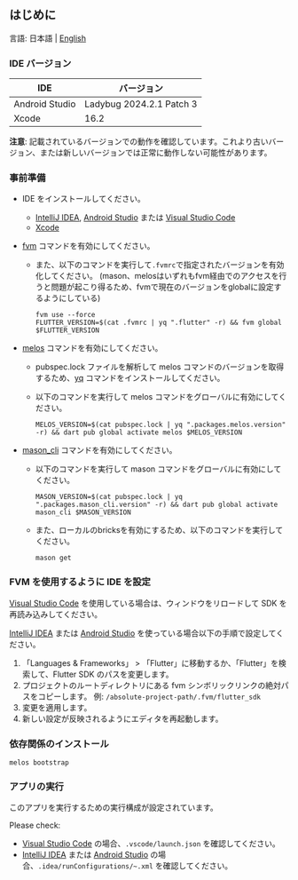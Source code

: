 ## はじめに

言語: 日本語 | [English](/docs/en/GET_STARTED.md)

### IDE バージョン

| IDE | バージョン |
| - | - |
| Android Studio | Ladybug 2024.2.1 Patch 3 |
| Xcode | 16.2 |

**注意**: 記載されているバージョンでの動作を確認しています。これより古いバージョン、または新しいバージョンでは正常に動作しない可能性があります。

### 事前準備

- IDE をインストールしてください。
  - [IntelliJ IDEA], [Android Studio] または [Visual Studio Code]
  - [Xcode]
- [fvm] コマンドを有効にしてください。
  - また、以下のコマンドを実行して`.fvmrc`で指定されたバージョンを有効化してください。
    (mason、melosはいずれもfvm経由でのアクセスを行うと問題が起こり得るため、fvmで現在のバージョンをglobalに設定するようにしている)

    ```shell
    fvm use --force
    FLUTTER_VERSION=$(cat .fvmrc | yq ".flutter" -r) && fvm global $FLUTTER_VERSION
    ```

- [melos] コマンドを有効にしてください。
  - pubspec.lock ファイルを解析して melos コマンドのバージョンを取得するため、[yq] コマンドをインストールしてください。
  - 以下のコマンドを実行して melos コマンドをグローバルに有効にしてください。

    ```shell
    MELOS_VERSION=$(cat pubspec.lock | yq ".packages.melos.version" -r) && dart pub global activate melos $MELOS_VERSION
    ```

- [mason_cli] コマンドを有効にしてください。
  - 以下のコマンドを実行して mason コマンドをグローバルに有効にしてください。

    ```shell
    MASON_VERSION=$(cat pubspec.lock | yq ".packages.mason_cli.version" -r) && dart pub global activate mason_cli $MASON_VERSION
    ```

  - また、ローカルのbricksを有効にするため、以下のコマンドを実行してください。

    ```shell
    mason get
    ```

### FVM を使用するように IDE を設定

[Visual Studio Code] を使用している場合は、ウィンドウをリロードして SDK を再読み込みしてください。

[IntelliJ IDEA] または [Android Studio] を使っている場合以下の手順で設定してください。

1. 「Languages & Frameworks」 > 「Flutter」に移動するか、「Flutter」を検索して、Flutter SDK のパスを変更します。
2. プロジェクトのルートディレクトリにある fvm シンボリックリンクの絶対パスをコピーします。
例: `/absolute-project-path/.fvm/flutter_sdk`
3. 変更を適用します。
4. 新しい設定が反映されるようにエディタを再起動します。

### 依存関係のインストール

```shell
melos bootstrap
```

### アプリの実行

このアプリを実行するための実行構成が設定されています。

Please check:

- [Visual Studio Code] の場合、`.vscode/launch.json` を確認してください。
- [IntelliJ IDEA] または [Android Studio] の場合、`.idea/runConfigurations/~.xml` を確認してください。

<!-- Links -->

[IntelliJ IDEA]: https://www.jetbrains.com/idea/

[Android Studio]: https://developer.android.com/studio

[Visual Studio Code]: https://code.visualstudio.com/

[Xcode]: https://developer.apple.com/xcode/

[fvm]: https://fvm.app/

[melos]: https://melos.invertase.dev/

[mason_cli]: https://pub.dev/packages/mason_cli

[yq]: https://github.com/mikefarah/yq
